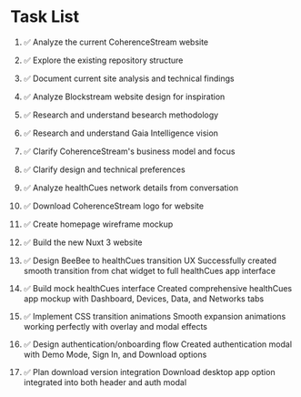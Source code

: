 # Task List

1. ✅ Analyze the current CoherenceStream website

2. ✅ Explore the existing repository structure

3. ✅ Document current site analysis and technical findings

4. ✅ Analyze Blockstream website design for inspiration

5. ✅ Research and understand besearch methodology

6. ✅ Research and understand Gaia Intelligence vision

7. ✅ Clarify CoherenceStream's business model and focus

8. ✅ Clarify design and technical preferences

9. ✅ Analyze healthCues network details from conversation

10. ✅ Download CoherenceStream logo for website

11. ✅ Create homepage wireframe mockup

12. ✅ Build the new Nuxt 3 website

13. ✅ Design BeeBee to healthCues transition UX
Successfully created smooth transition from chat widget to full healthCues app interface
14. ✅ Build mock healthCues interface
Created comprehensive healthCues app mockup with Dashboard, Devices, Data, and Networks tabs
15. ✅ Implement CSS transition animations
Smooth expansion animations working perfectly with overlay and modal effects
16. ✅ Design authentication/onboarding flow
Created authentication modal with Demo Mode, Sign In, and Download options
17. ✅ Plan download version integration
Download desktop app option integrated into both header and auth modal

